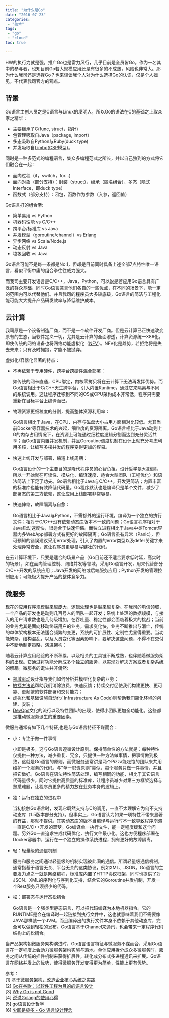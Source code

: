 ```yaml
---
title: "为什么是Go"
date: "2016-07-23"
categories:
 - "技术"
tags:
 - "go"
 - "cloud"
toc: true

---
```


HW的执行力就是强，推广Go也是雷力风行，几乎目前是全员皆Go。作为一名其中的参与者，也知目前Go若大规模应用还是有很多的不成熟，风险也非常大。那为什么我司还是选择Go？也来谈谈我个人对为什么选择Go的认识，仅是个人拙见，不代表我司官方的观点。

## 背景

Go语言主创人员之是C语言与Linux的发明人，所以Go的语法在C的基础之上取众家之精华：

 * 主要继承了C(func, struct，指针)
 * 包管理吸取自Java（package, import）
 * 多态吸取自Python与Ruby(duck type)
 * 并发吸取自[Limbo](http://doc.cat-v.org/inferno/4th_edition/limbo_language/)([CSP](https://en.wikipedia.org/wiki/Communicating_sequential_processes)模型)。
<!--more-->
同时是一种多范式的编程语言，集众多编程范式之所长，并以自己独到的方式将它们融合在一起：

 * 面向过程（if，switch，for...)
 * 面向对象（部分支持）：封装（struct），继承（匿名组合），多态（隐式Interface，即duck type）
 * 函数式（部分支持）：闭包，函数作为参数（入参，返回值）

Go语言打的组合拳:

 * 简单易用 vs Python
 * 机器码性能 vs C/C++
 * 跨平台/标准库 vs Java
 * 并发模型（goroutine/channel）vs Erlang
 * 异步网络 vs Scala/Node.js
 * 动态反射 vs Java
 * 垃圾回收 vs Java

Go语言可能不是每一条都是No.1，但却是目前同时具备上述全部7点特性唯一语言，看似平衡中庸的组合拳往往威力强大。

而我司主要开发语言是C/C++，Java，Python，可以说是若应用Go语言具有广泛的群众基础，同时Go语言兼具他们各自的一些优点，在不同的场景下，能一定的范围内可以代替他们。并且我司的程序员大多较底级，Go语言的简洁与工程化能可能大大提升产品研发效率与降低维护成本。

## 云计算

我司原是一个设备制造厂商，而不是一个软件开发厂商。但是云计算已正快速改变原有的生态，当软件定义一切，尤其是云计算的全面渗透，计算资源统一X86化。即使传统的网络设备也将网络功能虚拟化（[NFV](http://baike.baidu.com/view/12742623.htm)）。NFV化是趋势，若拒绝将是失去未来；只有及时拥抱，才能不被抛弃。

虚拟化/容器化显著的特点：

 * 不再依赖于专用硬件，跨平台跨硬件混合部署：

    如传统的网卡直通，CPU绑定，内核零拷贝将在云计算下无法再发挥优势。而Go语言相比于C/C++天生跨平台，引入内置Runtime，通过它来隔离与不同的系统调用。这让程序迁移到不同的OS或CPU架构成本非常低，程序只需要重新在目标平台上编译而已。

 * 物理资源更细粒度的分割，提高整体资源利用率：

    Go语言相比于Java，在CPU、内存与磁盘大小占用方面相对比较低。尤其当前Docker等容器技术的兴起，细粒度的资源隔离。Go语言相比于Java动则上G的内存占用情况下，在资源上可能通过细粒度逻辑分割而达到充分灵活共享；而Go语言内置并发机制，并且Goroutine调度机制在设计上就充分考虑利用多核，让编写多核并发的程序变得更加的容易。

 * 快速上线开发与部署，缩短上线周期：

    Go语言设计的一个主要目的是降代程序员的心智负担，设计哲学是`大道至简`，所以一开始就在可读性、模块化、编译速度、适合大型团队（工程优化）和语法简洁上下足了功夫。Go语言相比于Java与C/C++，开发更简洁；内置丰富的标准库也能有效降低代码量。Go程序默认也是编译只是单个文件，减少了部署态的第三方依赖，这让应用上线部署非常容易。

 * 快速伸缩，故障隔离与自愈：

    Go语言相比于Java与Python，不需额外的运行环境，编译为一个独立的执行文件；相对于C/C++没有依赖动态库版本不一致的问题；Go语言程序相对于Java启动速度快，很适合于快速伸缩。而独立进程相比于Java中类Tomcat容器内多WebApp部署方式有更好的故障隔离；Go语言虽有异常（Panic），但可预知的错误建议采用error处理，引入了内置的error类型以及defer关键字来处理异常安全，这让程序员更容易写健壮的代码。


在云计算环境下，只要是适合的场景产品（Go目前还不适合要求低时延，高实时的场景），如在面向管理控制、网络并发等领域，采用Go语言开发，用来代替部分C/C++开发的系统应用；Java开发的网络或后端服务应用；Python开发的管理控制应用；可能极大提升产品的整体竞争力。

## 微服务

现在的应用程序规模越来越庞大，逻辑处理也是越来越复杂。在我司的电信领域，一个产品的研发也是动则几百号人的团队一起开发；系统上处理的数据规模，与接入的用户请求数也是几何级增加，在吞吐量、稳定性都会面临着极大的挑战；当前的业务尤其是面向移动终端用户的业务，需求变化快，业务不断推出与消亡，传统的单体架构根本无法适合频繁的变更，系统的可扩展性、定制性尤显得重要。当功能繁杂，结构混乱，以及人员变化等因素影响下，要解决这些问题，不得不在交付中不断地制定策略，演进架构：

随着云计算应用经验的不断积累，以及相关的工具链不断成熟，也伴随着微服务架构的出现。它通过将功能分解成多个独立的服务，以实现对解决方案或者复杂系统的解耦。微服务的诞生并非偶然:

* [领域驱动](http://dddcommunity.org/)设计指导我们如何分析并模型化复杂的业务；
* [敏捷方法论](http://agilemethodology.org/)帮助我们消除浪费，快速反馈；持续交付促使我们构建更快、更可靠、更频繁的软件部署和交付能力；
* 虚拟化和基础设施自动化( Infrastructure As Code)则帮助我们简化环境的创建、安装；
* [DevOps](http://dev2ops.org/2010/02/what-is-devops/)文化的流行以及特性团队的出现，使得小团队更加全功能化。这些都是推动微服务诞生的重要因素。

微服务通常有如下几个特征,也是与Go语言特征不谋而合：

 * 小：专注于做一件事情

    小即是极多，这与Go语言遵循设计原则。保持简单性的方法就是：每种特性仅提供一种方法，减少重复、冗余，只提供一种方法做事情，把事情做到极致，这就是Go语言的原则。而微服务通常讲是两个Pizza能吃饱的团队来共用维护一个服务的代码。与”单一职责原则”类似，每个服务只做一件事情，并且把它做好。Go语言在语法特性简洁处理，编写相同的功能，相比于其它语言代码量很少。同时它提供高质量的标准库，让程序员减少对第三方框架选择与熟悉难题，让程序员更多的精力放在业务本身的逻辑上。

 * 独：运行在独立的进程中

    当初接触Go语言时，发现它既然支持与C的调用，一直不太理解它为何不支持动态库（1.5版本部分支持）。但事实上，Go语言认为如果一项特性不带来显著的有益，那就不提供。其实动态库的版本当编译与运行时不一致导致程序崩溃一直是C/C++开发的噩梦。Go编译单一执行文件，能一定程度缓和这个问题。另外Go一直追求生成代码优化，执行文件最小化。这也方便程序部署在Docker容器中，运行在一个独立的操作系统进程，拥有更好的故障隔离。

 * 轻：轻量级的通信机制

    服务和服务之间通过轻量级的机制实现彼此间的通信。所谓轻量级通信机制，通常指基于语言无关、平台无关的这类协议，例如XML、JSON。Go语言的主要发力点之一就是网络编程，标准库内置了HTTP协议框架，同时也提供了对JSON、XML的序列化与序列化支持，结合它的Goroutine并发机制，开发一个Rest服务只须很少的代码。

 * 松：部署态与运行态松耦合

    Go语言是一个强类型静态语言，可以把代码编译为本地机器指令。它的RUNTIME是会在编译时一起链接到执行文件中，这也就意味着我们不需要像JAVA那样装一个JVM。而且编译出的执行文件本身不依赖于其他动态库，完全可以做到轻松的发布。Go语言基于Channel来通讯，也会带来一定程序代码结构上的松耦合。

当产品架构朝微服务架构演进时，Go语言语言特征与微服务不谋而合，采用Go语言在一定程度上会助力微服务架构实施与落地。单体应用拆分成众多微服务时，服务之间从传统的插件机制来获得扩展性，转化成分布式多进程通讯来扩展。Go语言在网络并发上的优势，使得微服务开发变得更为简单，性能上更有优势。

参考：  
[1] [基于微服务架构，改造企业核心系统之实践](http://www.infoq.com/cn/articles/enterprise-core-systems-transformation-practice)  
[2] [Go在谷歌：以软件工程为目的的语言设计](http://www.oschina.net/translate/go-at-google-language-design-in-the-service-of-software-engineering)  
[3] [Why Go is not Good](http://yager.io/programming/go.html)  
[4] [说说Golang的使用心得](http://studygolang.com/articles/2405)  
[5] [go语言设计哲学](http://studygolang.com/articles/2944)  
[6] [少即是极多 - Go 语言设计理念](http://www.oschina.net/news/30754/less-is-more-go-language)  
